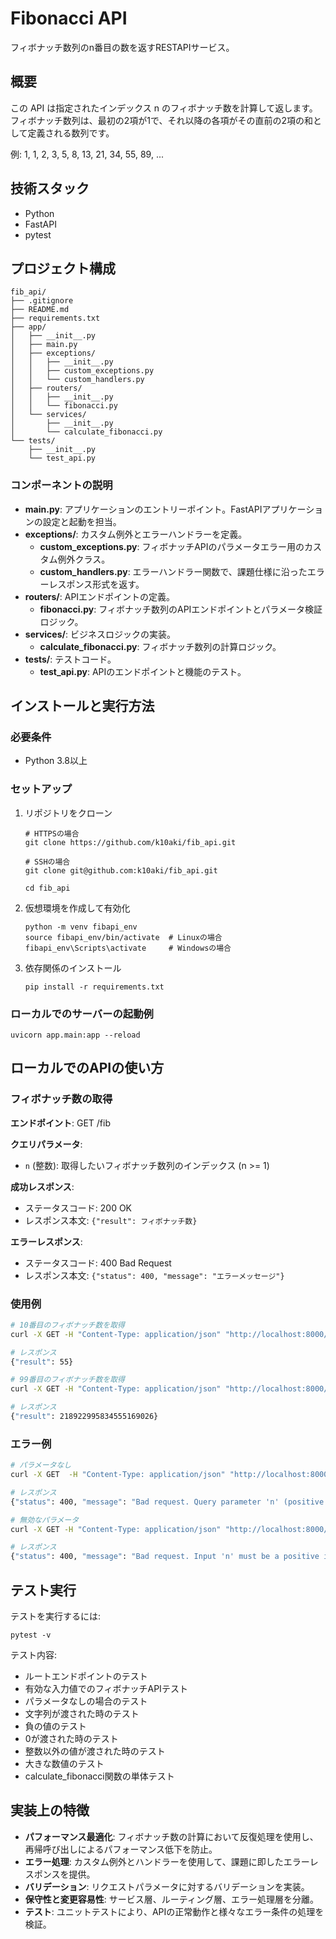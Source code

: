 # Fibonacci API

フィボナッチ数列のn番目の数を返すRESTAPIサービス。

## 概要

この API は指定されたインデックス n のフィボナッチ数を計算して返します。フィボナッチ数列は、最初の2項が1で、それ以降の各項がその直前の2項の和として定義される数列です。

例: 1, 1, 2, 3, 5, 8, 13, 21, 34, 55, 89, ...

## 技術スタック

- Python
- FastAPI
- pytest

## プロジェクト構成

```
fib_api/
├── .gitignore
├── README.md
├── requirements.txt
├── app/
│   ├── __init__.py
│   ├── main.py
│   ├── exceptions/
│   │   ├── __init__.py
│   │   ├── custom_exceptions.py
│   │   └── custom_handlers.py
│   ├── routers/
│   │   ├── __init__.py
│   │   └── fibonacci.py
│   └── services/
│       ├── __init__.py
│       └── calculate_fibonacci.py
└── tests/
    ├── __init__.py
    └── test_api.py
```

### コンポーネントの説明

- **main.py**: アプリケーションのエントリーポイント。FastAPIアプリケーションの設定と起動を担当。
- **exceptions/**: カスタム例外とエラーハンドラーを定義。
  - **custom_exceptions.py**: フィボナッチAPIのパラメータエラー用のカスタム例外クラス。
  - **custom_handlers.py**: エラーハンドラー関数で、課題仕様に沿ったエラーレスポンス形式を返す。
- **routers/**: APIエンドポイントの定義。
  - **fibonacci.py**: フィボナッチ数列のAPIエンドポイントとパラメータ検証ロジック。
- **services/**: ビジネスロジックの実装。
  - **calculate_fibonacci.py**: フィボナッチ数列の計算ロジック。
- **tests/**: テストコード。
  - **test_api.py**: APIのエンドポイントと機能のテスト。

## インストールと実行方法

### 必要条件

- Python 3.8以上

### セットアップ

1. リポジトリをクローン
   ```
   # HTTPSの場合
   git clone https://github.com/k10aki/fib_api.git

   # SSHの場合
   git clone git@github.com:k10aki/fib_api.git

   cd fib_api
   ```

2. 仮想環境を作成して有効化
   ```
   python -m venv fibapi_env
   source fibapi_env/bin/activate  # Linuxの場合
   fibapi_env\Scripts\activate     # Windowsの場合
   ```

3. 依存関係のインストール
   ```
   pip install -r requirements.txt
   ```

### ローカルでのサーバーの起動例

```
uvicorn app.main:app --reload
```

## ローカルでのAPIの使い方

### フィボナッチ数の取得

**エンドポイント**: GET /fib

**クエリパラメータ**:
- `n` (整数): 取得したいフィボナッチ数列のインデックス (n >= 1)

**成功レスポンス**:
- ステータスコード: 200 OK
- レスポンス本文: `{"result": フィボナッチ数}`

**エラーレスポンス**:
- ステータスコード: 400 Bad Request
- レスポンス本文: `{"status": 400, "message": "エラーメッセージ"}`

### 使用例

```bash
# 10番目のフィボナッチ数を取得
curl -X GET -H "Content-Type: application/json" "http://localhost:8000/fib?n=10"

# レスポンス
{"result": 55}
```

```bash
# 99番目のフィボナッチ数を取得
curl -X GET -H "Content-Type: application/json" "http://localhost:8000/fib?n=99"

# レスポンス
{"result": 218922995834555169026}
```

### エラー例

```bash
# パラメータなし
curl -X GET  -H "Content-Type: application/json" "http://localhost:8000/fib"

# レスポンス
{"status": 400, "message": "Bad request. Query parameter 'n' (positive integer) is required."}
```

```bash
# 無効なパラメータ
curl -X GET -H "Content-Type: application/json" "http://localhost:8000/fib?n=abc"

# レスポンス
{"status": 400, "message": "Bad request. Input 'n' must be a positive integer (>= 1). Received: abc"}
```

## テスト実行

テストを実行するには:
```
pytest -v
```

テスト内容:
- ルートエンドポイントのテスト
- 有効な入力値でのフィボナッチAPIテスト
- パラメータなしの場合のテスト
- 文字列が渡された時のテスト
- 負の値のテスト
- 0が渡された時のテスト
- 整数以外の値が渡された時のテスト
- 大きな数値のテスト
- calculate_fibonacci関数の単体テスト

## 実装上の特徴

- **パフォーマンス最適化**: フィボナッチ数の計算において反復処理を使用し、再帰呼び出しによるパフォーマンス低下を防止。
- **エラー処理**: カスタム例外とハンドラーを使用して、課題に即したエラーレスポンスを提供。
- **バリデーション**: リクエストパラメータに対するバリデーションを実装。
- **保守性と変更容易性**: サービス層、ルーティング層、エラー処理層を分離。
- **テスト**: ユニットテストにより、APIの正常動作と様々なエラー条件の処理を検証。